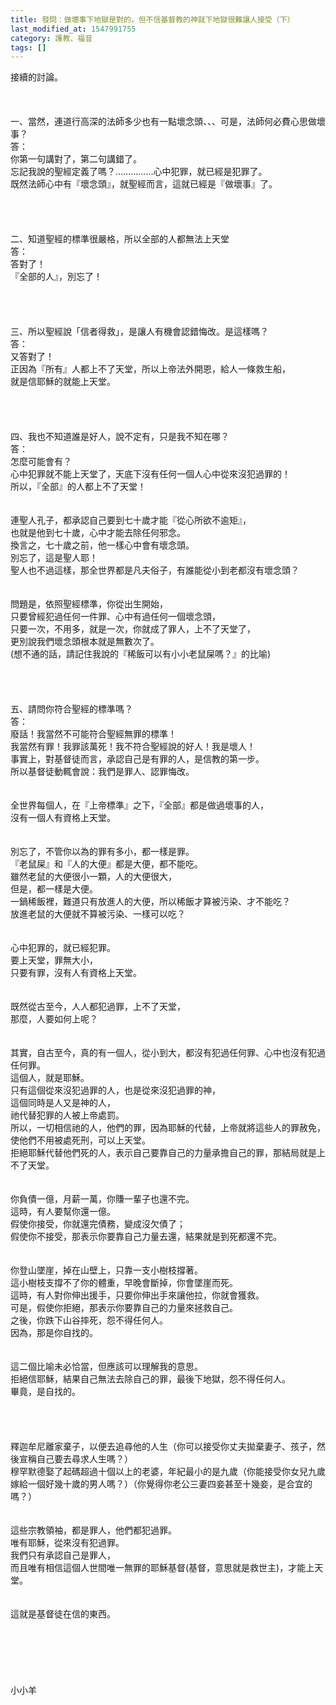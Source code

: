 ```yaml
---
title: 發問：做壞事下地獄是對的，但不信基督教的神就下地獄很難讓人接受（下）
last_modified_at: 1547991755
category: 護教、福音
tags: []
---
```


<p>接續的討論。<br/><br/><!--more--><br/><br/>一、當然，連道行高深的法師多少也有一點壞念頭、、、可是，法師何必費心思做壞事？<br/>答：<br/>你第一句講對了，第二句講錯了。<br/>忘記我說的聖經定義了嗎？……………心中犯罪，就已經是犯罪了。<br/>既然法師心中有『壞念頭』，就聖經而言，這就已經是『做壞事』了。<br/> <br/> <br/><br/><br/>二、知道聖經的標準很嚴格，所以全部的人都無法上天堂<br/>答：<br/>答對了！<br/>『全部的人』，別忘了！<br/> <br/><br/><br/><br/>三、所以聖經說「信者得救」，是讓人有機會認錯悔改。是這樣嗎？<br/>答：<br/>又答對了！<br/>正因為『所有』人都上不了天堂，所以上帝法外開恩，給人一條救生船，<br/>就是信耶穌的就能上天堂。<br/> <br/> <br/><br/><br/>四、我也不知道誰是好人，說不定有，只是我不知在哪？<br/>答：<br/>怎麼可能會有？<br/>心中犯罪就不能上天堂了，天底下沒有任何一個人心中從來沒犯過罪的！<br/>所以，『全部』的人都上不了天堂！<br/> <br/><br/>連聖人孔子，都承認自己要到七十歲才能『從心所欲不逾矩』，<br/>也就是他到七十歲，心中才能去除任何邪念。<br/>換言之，七十歲之前，他一樣心中會有壞念頭。<br/>別忘了，這是聖人耶！<br/>聖人也不過這樣，那全世界都是凡夫俗子，有誰能從小到老都沒有壞念頭？<br/> <br/><br/>問題是，依照聖經標準，你從出生開始，<br/>只要曾經犯過任何一件罪、心中有過任何一個壞念頭，<br/>只要一次，不用多，就是一次，你就成了罪人，上不了天堂了，<br/>更別說我們壞念頭根本就是無數次了。<br/>(想不通的話，請記住我說的『稀飯可以有小小老鼠屎嗎？』的比喻)<br/> <br/> <br/><br/><br/>五、請問你符合聖經的標準嗎？<br/>答：<br/>廢話！我當然不可能符合聖經無罪的標準！<br/>我當然有罪！我罪該萬死！我不符合聖經說的好人！我是壞人！<br/>事實上，對基督徒而言，承認自己是有罪的人，是信教的第一步。<br/>所以基督徒動輒會說：我們是罪人、認罪悔改。<br/> <br/> <br/>全世界每個人，在『上帝標準』之下，『全部』都是做過壞事的人，<br/>沒有一個人有資格上天堂。<br/> <br/><br/>別忘了，不管你以為的罪有多小，都一樣是罪。<br/>『老鼠屎』和『人的大便』都是大便，都不能吃。<br/>雖然老鼠的大便很小一顆，人的大便很大，<br/>但是，都一樣是大便。<br/>一鍋稀飯裡，難道只有放進人的大便，所以稀飯才算被污染、才不能吃？<br/>放進老鼠的大便就不算被污染、一樣可以吃？<br/> <br/><br/>心中犯罪的，就已經犯罪。<br/>要上天堂，罪無大小，<br/>只要有罪，沒有人有資格上天堂。<br/> <br/><br/>既然從古至今，人人都犯過罪，上不了天堂，<br/>那麼，人要如何上呢？<br/> <br/><br/>其實，自古至今，真的有一個人，從小到大，都沒有犯過任何罪、心中也沒有犯過任何罪。<br/>這個人，就是耶穌。<br/>只有這個從來沒犯過罪的人，也是從來沒犯過罪的神，<br/>這個同時是人又是神的人，<br/>祂代替犯罪的人被上帝處罰。<br/>所以，一切相信祂的人，他們的罪，因為耶穌的代替，上帝就將這些人的罪赦免，使他們不用被處死刑，可以上天堂。<br/>拒絕耶穌代替他們死的人，表示自己要靠自己的力量承擔自己的罪，那結局就是上不了天堂。<br/><br/><br/>你負債一億，月薪一萬，你賺一輩子也還不完。<br/>這時，有人要幫你還一億。<br/>假使你接受，你就還完債務，變成沒欠債了；<br/>假使你不接受，那表示你要靠自己力量去還，結果就是到死都還不完。<br/><br/><br/>你登山墜崖，掉在山壁上，只靠一支小樹枝撐著。<br/>這小樹枝支撐不了你的體重，早晚會斷掉，你會墜崖而死。<br/>這時，有人對你伸出援手，只要你伸出手來讓他拉，你就會獲救。<br/>可是，假使你拒絕，那表示你要靠自己的力量來拯救自己。<br/>之後，你跌下山谷摔死，怨不得任何人。<br/>因為，那是你自找的。<br/><br/><br/>這二個比喻未必恰當，但應該可以理解我的意思。<br/>拒絕信耶穌，結果自己無法去除自己的罪，最後下地獄，怨不得任何人。<br/>畢竟，是自找的。<br/><br/> <br/><br/><br/>釋迦牟尼離家棄子，以便去追尋他的人生（你可以接受你丈夫拋棄妻子、孩子，然後宣稱自己要去尋求人生嗎？）<br/>穆罕默德娶了起碼超過十個以上的老婆，年紀最小的是九歲（你能接受你女兒九歲嫁給一個好幾十歲的男人嗎？）（你覺得你老公三妻四妾甚至十幾妾，是合宜的嗎？）<br/> <br/><br/>這些宗教領袖，都是罪人，他們都犯過罪。<br/>唯有耶穌，從來沒有犯過罪。<br/>我們只有承認自己是罪人，<br/>而且唯有相信這個人世間唯一無罪的耶穌基督(基督，意思就是救世主)，才能上天堂。<br/> <br/><br/>這就是基督徒在信的東西。<br/> <br/> <br/> <br/><br/><br/><br/>小小羊<br/><br/><br/><br/><br/><br/><br/><br/><br/></p>